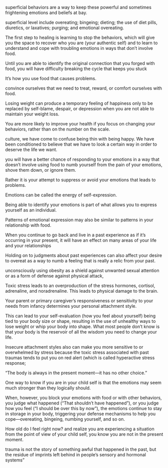 superficial behaviors are a way to keep these powerful and sometimes frightening emotions and beliefs at bay.

superficial level include overeating; bingeing; dieting; the use of diet pills, diuretics, or laxatives; purging; and emotional overeating.

The first step to healing is learning to stop the behaviors, which will give you the space to recover who you are (your authentic self) and to learn to understand and cope with troubling emotions in ways that don’t involve food.

Until you are able to identify the original connection that you forged with food, you will have difficulty breaking the cycle that keeps you stuck

It’s how you use food that causes problems.

convince ourselves that we need to treat, reward, or comfort ourselves with food.

Losing weight can produce a temporary feeling of happiness only to be replaced by self-blame, despair, or depression when you are not able to maintain your weight loss.

You are more likely to improve your health if you focus on changing your behaviors, rather than on the number on the scale.

culture, we have come to confuse being thin with being happy. We have been conditioned to believe that we have to look a certain way in order to deserve the life we want.

you will have a better chance of responding to your emotions in a way that doesn’t involve using food to numb yourself from the pain of your emotions, shove them down, or ignore them.

Rather it is your attempt to suppress or avoid your emotions that leads to problems.

Emotions can be called the energy of self-expression.

Being able to identify your emotions is part of what allows you to express yourself as an individual.

Patterns of emotional expression may also be similar to patterns in your relationship with food.

When you continue to go back and live in a past experience as if it’s occurring in your present, it will have an effect on many areas of your life and your relationships

Holding on to judgments about past experiences can also affect your desire to overeat as a way to numb a feeling that is really a relic from your past.

unconsciously using obesity as a shield against unwanted sexual attention or as a form of defense against physical attack,

Toxic stress leads to an overproduction of the stress hormones, cortisol, adrenaline, and noradrenaline. This leads to physical damage to the brain.

Your parent or primary caregiver’s responsiveness or sensitivity to your needs from infancy determines your personal attachment style.

This can lead to your self-evaluation (how you feel about yourself) being tied to your body size or shape, resulting in the use of unhealthy ways to lose weight or whip your body into shape. What most people don’t know is that your body is the reservoir of all the wisdom you need to change your life.

Insecure attachment styles also can make you more sensitive to or overwhelmed by stress because the toxic stress associated with past traumas tends to put you on red alert (which is called hyperactive stress response;

“The body is always in the present moment—it has no other choice.”

One way to know if you are in your child self is that the emotions may seem much stronger than they logically should.

When, however, you block your emotions with food or with other behaviors, you judge what happened (“That shouldn’t have happened”), or you judge how you feel (“I should be over this by now”), the emotions continue to stay in storage in your body, triggering your defense mechanisms to help you cope—overeating, bingeing, numbing yourself, and so on.

How old do I feel right now? and realize you are experiencing a situation from the point of view of your child self, you know you are not in the present moment.

trauma is not the story of something awful that happened in the past, but the residue of imprints left behind in people’s sensory and hormonal systems”